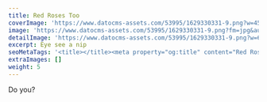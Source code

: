 ```yaml
---
title: Red Roses Too
coverImage: 'https://www.datocms-assets.com/53995/1629330331-9.png?w=450&fm=jpg&auto=compress'
image: 'https://www.datocms-assets.com/53995/1629330331-9.png?fm=jpg&auto=compress'
detailImage: 'https://www.datocms-assets.com/53995/1629330331-9.png?w=600&fm=jpg&auto=compress'
excerpt: Eye see a nip
seoMetaTags: '<title></title><meta property="og:title" content="Red Roses Too"><meta name="twitter:title" content="Red Roses Too"><meta name="description" content="Eye see a nip, do you?"><meta property="og:description" content="Eye see a nip, do you?"><meta name="twitter:description" content="Eye see a nip, do you?"><meta name="robots" content="noindex"><meta name="twitter:site" content="@xxx"><meta name="twitter:card" content="summary_large_image"><meta property="article:modified_time" content="2021-08-18T23:45:52Z"><meta property="article:published_time" content="2021-08-18T05:51:36Z"><meta property="article:publisher" content="https://www.facebook.com/xxx"><meta property="og:locale" content="en_EN"><meta property="og:type" content="article"><meta property="og:site_name" content="Vivienne Must & other stories "><meta property="og:image" content="https://www.datocms-assets.com/53995/1629330331-9.png?w=1000&fit=max&fm=jpg"><meta name="twitter:image" content="https://www.datocms-assets.com/53995/1629330331-9.png?w=1000&fit=max&fm=jpg">'
extraImages: []
weight: 5
---
```


Do you?